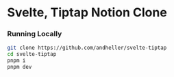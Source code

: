 # Svelte, Tiptap Notion Clone

### Running Locally

```bash
git clone https://github.com/andheller/svelte-tiptap
cd svelte-tiptap
pnpm i
pnpm dev
```
